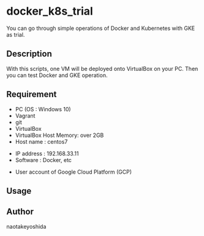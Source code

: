 # docker_k8s_trial
You can go through simple operations of Docker and Kubernetes with GKE as trial.
  
## Description
With this scripts, one VM will be deployed onto VirtualBox on your PC. Then you can test Docker and GKE operation.


## Requirement
* PC (OS : Windows 10)
* Vagrant
* git
* VirtualBox
* VirtualBox Host Memory: over 2GB
* Host name : centos7 
- IP address : 192.168.33.11
- Software : Docker, etc
* User account of Google Cloud Platform (GCP)


## Usage


## Author
naotakeyoshida
